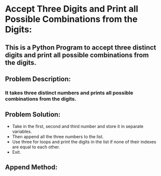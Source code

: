 #  Accept Three Digits and Print all Possible Combinations from the Digits:
## This is a Python Program to accept three distinct digits and print all possible combinations from the digits.

## Problem Description:
### It takes three distinct numbers and prints all possible combinations from the digits.

## Problem Solution:
- Take in the first, second and third number and store it in separate variables.
- Then append all the three numbers to the list.
- Use three for loops and print the digits in the list if none of their indexes are equal to each other.
- Exit.

## Append Method:
